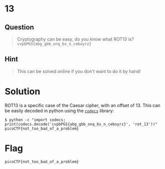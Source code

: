 # 13
## Question
>Cryptography can be easy, do you know what ROT13 is? `cvpbPGS{abg_gbb_onq_bs_n_ceboyrz}`

## Hint
>This can be solved online if you don't want to do it by hand!

# Solution
ROT13 is a specific case of the Caesar cipher, with an offset of 13. This can be easily decoded in python using the [`codecs`](https://docs.python.org/3/library/codecs.html#codecs.Codec.decode) library:
~~~~
$ python -c "import codecs; print(codecs.decode('cvpbPGS{abg_gbb_onq_bs_n_ceboyrz}', 'rot_13'))"
picoCTF{not_too_bad_of_a_problem}
~~~~

# Flag
`picoCTF{not_too_bad_of_a_problem}`
